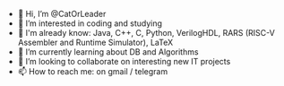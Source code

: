 - 👋 Hi, I’m @CatOrLeader
- 👀 I’m interested in coding and studying
- 📖 I'm already know: Java, C++, C, Python, VerilogHDL, RARS (RISC-V Assembler and Runtime Simulator), LaTeX
- 🌱 I’m currently learning about DB and Algorithms
- 💞️ I’m looking to collaborate on interesting new IT projects
- 📫 How to reach me: on gmail / telegram
